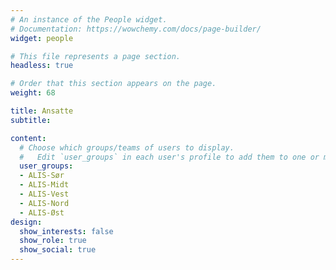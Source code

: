 ```yaml
---
# An instance of the People widget.
# Documentation: https://wowchemy.com/docs/page-builder/
widget: people

# This file represents a page section.
headless: true

# Order that this section appears on the page.
weight: 68

title: Ansatte
subtitle:

content:
  # Choose which groups/teams of users to display.
  #   Edit `user_groups` in each user's profile to add them to one or more of these groups.
  user_groups:
  - ALIS-Sør
  - ALIS-Midt
  - ALIS-Vest
  - ALIS-Nord
  - ALIS-Øst
design:
  show_interests: false
  show_role: true
  show_social: true
---
```

